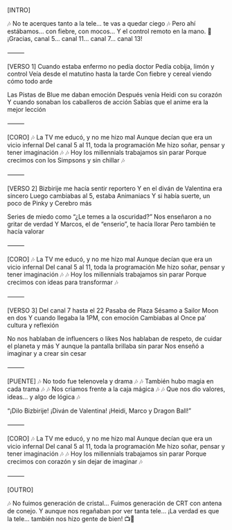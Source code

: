 [INTRO]

🎶 No te acerques tanto a la tele… te vas a quedar ciego 🎶
Pero ahí estábamos…
con fiebre, con mocos…
Y el control remoto en la mano.
📡 ¡Gracias, canal 5… canal 11… canal 7… canal 13!

⸻

[VERSO 1]
Cuando estaba enfermo no pedía doctor
Pedía cobija, limón y control
Veía desde el matutino hasta la tarde
Con fiebre y cereal viendo cómo todo arde

Las Pistas de Blue me daban emoción
Después venía Heidi con su corazón
Y cuando sonaban los caballeros de acción
Sabías que el anime era la mejor lección

⸻

[CORO]
🎶 La TV me educó, y no me hizo mal
Aunque decían que era un vicio infernal
Del canal 5 al 11, toda la programación
Me hizo soñar, pensar y tener imaginación 🎶
🎶 Hoy los millennials trabajamos sin parar
Porque crecimos con los Simpsons y sin chillar 🎶

⸻

[VERSO 2]
Bizbirije me hacía sentir reportero
Y en el diván de Valentina era sincero
Luego cambiabas al 5, estaba Animaniacs
Y si había suerte, un poco de Pinky y Cerebro más

Series de miedo como “¿Le temes a la oscuridad?”
Nos enseñaron a no gritar de verdad
Y Marcos, el de “enserio”, te hacía llorar
Pero también te hacía valorar

⸻

[CORO]
🎶 La TV me educó, y no me hizo mal
Aunque decían que era un vicio infernal
Del canal 5 al 11, toda la programación
Me hizo soñar, pensar y tener imaginación 🎶
🎶 Hoy los millennials trabajamos sin parar
Porque crecimos con ideas para transformar 🎶

⸻

[VERSO 3]
Del canal 7 hasta el 22
Pasaba de Plaza Sésamo a Sailor Moon en dos
Y cuando llegaba la 1PM, con emoción
Cambiabas al Once pa’ cultura y reflexión

No nos hablaban de influencers o likes
Nos hablaban de respeto, de cuidar el planeta y más
Y aunque la pantalla brillaba sin parar
Nos enseñó a imaginar y a crear sin cesar

⸻

[PUENTE]
🎶 No todo fue telenovela y drama 🎶
🎶 También hubo magia en cada trama 🎶
🎶 Nos criamos frente a la caja mágica 🎶
🎶 Que nos dio valores, ideas… y algo de lógica 🎶

 “¡Dilo Bizbirije! ¡Diván de Valentina! ¡Heidi, Marco y Dragon Ball!”

⸻

[CORO]
🎶 La TV me educó, y no me hizo mal
Aunque decían que era un vicio infernal
Del canal 5 al 11, toda la programación
Me hizo soñar, pensar y tener imaginación 🎶
🎶 Hoy los millennials trabajamos sin parar
Porque crecimos con corazón y sin dejar de imaginar 🎶

⸻

[OUTRO]

🎶 No fuimos generación de cristal…
Fuimos generación de CRT con antena de conejo.
Y aunque nos regañaban por ver tanta tele…
¡La verdad es que la tele… también nos hizo gente de bien! 📺💙